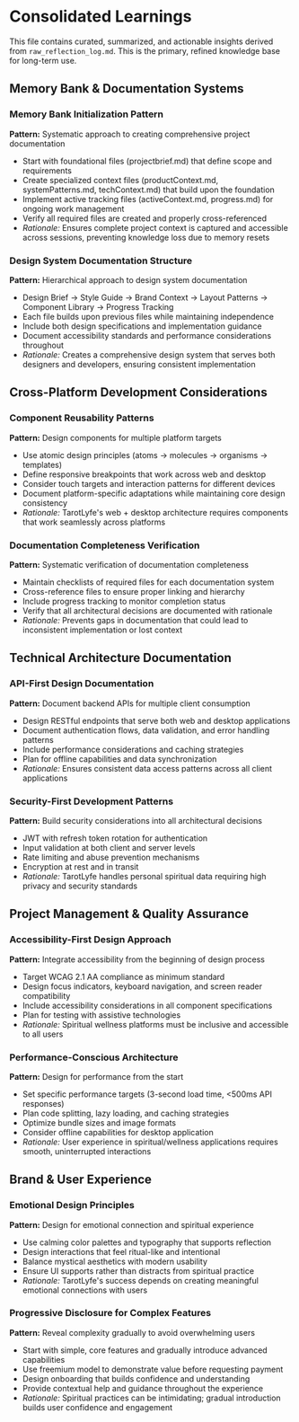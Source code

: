 # Consolidated Learnings

This file contains curated, summarized, and actionable insights derived from `raw_reflection_log.md`. This is the primary, refined knowledge base for long-term use.

## Memory Bank & Documentation Systems

### Memory Bank Initialization Pattern
**Pattern:** Systematic approach to creating comprehensive project documentation
- Start with foundational files (projectbrief.md) that define scope and requirements
- Create specialized context files (productContext.md, systemPatterns.md, techContext.md) that build upon the foundation
- Implement active tracking files (activeContext.md, progress.md) for ongoing work management
- Verify all required files are created and properly cross-referenced
- *Rationale:* Ensures complete project context is captured and accessible across sessions, preventing knowledge loss due to memory resets

### Design System Documentation Structure
**Pattern:** Hierarchical approach to design system documentation
- Design Brief → Style Guide → Brand Context → Layout Patterns → Component Library → Progress Tracking
- Each file builds upon previous files while maintaining independence
- Include both design specifications and implementation guidance
- Document accessibility standards and performance considerations throughout
- *Rationale:* Creates a comprehensive design system that serves both designers and developers, ensuring consistent implementation

## Cross-Platform Development Considerations

### Component Reusability Patterns
**Pattern:** Design components for multiple platform targets
- Use atomic design principles (atoms → molecules → organisms → templates)
- Define responsive breakpoints that work across web and desktop
- Consider touch targets and interaction patterns for different devices
- Document platform-specific adaptations while maintaining core design consistency
- *Rationale:* TarotLyfe's web + desktop architecture requires components that work seamlessly across platforms

### Documentation Completeness Verification
**Pattern:** Systematic verification of documentation completeness
- Maintain checklists of required files for each documentation system
- Cross-reference files to ensure proper linking and hierarchy
- Include progress tracking to monitor completion status
- Verify that all architectural decisions are documented with rationale
- *Rationale:* Prevents gaps in documentation that could lead to inconsistent implementation or lost context

## Technical Architecture Documentation

### API-First Design Documentation
**Pattern:** Document backend APIs for multiple client consumption
- Design RESTful endpoints that serve both web and desktop applications
- Document authentication flows, data validation, and error handling patterns
- Include performance considerations and caching strategies
- Plan for offline capabilities and data synchronization
- *Rationale:* Ensures consistent data access patterns across all client applications

### Security-First Development Patterns
**Pattern:** Build security considerations into all architectural decisions
- JWT with refresh token rotation for authentication
- Input validation at both client and server levels
- Rate limiting and abuse prevention mechanisms
- Encryption at rest and in transit
- *Rationale:* TarotLyfe handles personal spiritual data requiring high privacy and security standards

## Project Management & Quality Assurance

### Accessibility-First Design Approach
**Pattern:** Integrate accessibility from the beginning of design process
- Target WCAG 2.1 AA compliance as minimum standard
- Design focus indicators, keyboard navigation, and screen reader compatibility
- Include accessibility considerations in all component specifications
- Plan for testing with assistive technologies
- *Rationale:* Spiritual wellness platforms must be inclusive and accessible to all users

### Performance-Conscious Architecture
**Pattern:** Design for performance from the start
- Set specific performance targets (3-second load time, <500ms API responses)
- Plan code splitting, lazy loading, and caching strategies
- Optimize bundle sizes and image formats
- Consider offline capabilities for desktop application
- *Rationale:* User experience in spiritual/wellness applications requires smooth, uninterrupted interactions

## Brand & User Experience

### Emotional Design Principles
**Pattern:** Design for emotional connection and spiritual experience
- Use calming color palettes and typography that supports reflection
- Design interactions that feel ritual-like and intentional
- Balance mystical aesthetics with modern usability
- Ensure UI supports rather than distracts from spiritual practice
- *Rationale:* TarotLyfe's success depends on creating meaningful emotional connections with users

### Progressive Disclosure for Complex Features
**Pattern:** Reveal complexity gradually to avoid overwhelming users
- Start with simple, core features and gradually introduce advanced capabilities
- Use freemium model to demonstrate value before requesting payment
- Design onboarding that builds confidence and understanding
- Provide contextual help and guidance throughout the experience
- *Rationale:* Spiritual practices can be intimidating; gradual introduction builds user confidence and engagement
